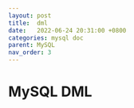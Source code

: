 ```yaml
---
layout: post
title:  dml
date:   2022-06-24 20:31:00 +0800
categories: mysql doc
parent: MySQL
nav_order: 3
---
```



# MySQL DML

